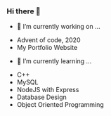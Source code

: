 ### Hi there 👋

<!--
**NagariaHussain/NagariaHussain** is a ✨ _special_ ✨ repository because its `README.md` (this file) appears on your GitHub profile.

Here are some ideas to get you started:

- 🔭 I’m currently working on ...
- 🌱 I’m currently learning ...
- 👯 I’m looking to collaborate on ...
- 🤔 I’m looking for help with ...
- 💬 Ask me about ...
- 📫 How to reach me: ...
- 😄 Pronouns: ...
- ⚡ Fun fact: ...
-->


- 🔭 I’m currently working on ...

* Advent of code, 2020
* My Portfolio Website 

- 🌱 I’m currently learning ...

* C++
* MySQL
* NodeJS with Express
* Database Design
* Object Oriented Programming
